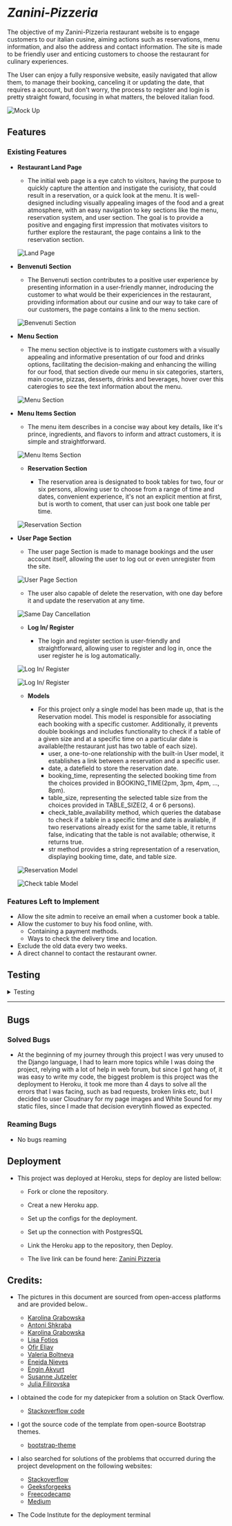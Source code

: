 # _Zanini-Pizzeria_

The objective of my Zanini-Pizzeria restaurant website is to engage customers to our italian cusine, aiming actions such as reservations, menu information, and also the address and contact information. The site is made to be friendly user and enticing customers to choose the restaurant for culinary experiences.

The User can enjoy a fully responsive website, easily navigated that allow them, to manage their booking, canceling it or updating the date, that requires a account, but don't worry, the process to register and login is pretty straight foward, focusing in what matters, the beloved italian food.







  ![Mock Up](/static/assets/img/portfolio/thumbnails/mockup.png)

## Features

### Existing Features

- __Restaurant Land Page__
 
  - The initial web page is a eye catch to visitors, having the purpose to quickly capture the attention and instigate the curisioty, that could result in a reservation, or a quick look at the menu. It is well-designed including visually appealing images of the food and a great atmosphere, with an easy navigation to key sections like the menu, reservation system, and user section. The goal is to provide a positive and engaging first impression that motivates visitors to further explore the restaurant, the page contains a link to the reservation section.


  ![Land Page](/static/assets/img/portfolio/thumbnails/land-page.png)

- __Benvenuti Section__
 
  - The Benvenuti section contributes to a positive user experience by presenting information in a user-friendly manner, indroducing the customer to what would be their expericiences in the restaurant, providing information about our cusine and our way to take care of our customers, the page contains a link to the menu section.

  ![Benvenuti Section](/static/assets/img/portfolio/thumbnails/benvenutti-section.png)

- __Menu Section__

  - The menu section objective is to instigate customers with a visually appealing and informative presentation of our food and drinks options, facilitating the decision-making and enhancing the willing for our food, that section divede our menu in six categories, starters, main course, pizzas, desserts, drinks and beverages, hover over this caterogies to see the text information about the menu.

  ![Menu Section](/static/assets/img/portfolio/thumbnails/menu-section.png)

- __Menu Items Section__
 
  - The menu item describes in a concise way about key details, like it's prince, ingredients, and flavors to inform and attract customers, it is simple and straightforward.

  ![Menu Items Section](/static/assets/img/portfolio/thumbnails/menu-items.png)

  - __Reservation Section__
 
    - The reservation area is designated to book tables for two, four or six persons, allowing user to choose from a range of time and dates, convenient experience, it's not an explicit mention at first, but is worth to coment, that user can just book one table per time.

  ![Reservation Section](/static/assets/img/portfolio/thumbnails/book-section.png)

- __User Page Section__
 
  - The user page Section is made to manage bookings and the user account itself, allowing the user to log out or even unregister from the site.
    
  ![User Page Section](/static/assets/img/portfolio/thumbnails/user-section.png)
    
  - The user also capable of delete the reservation, with one day before it and update the reservation at any time.
    
  ![Same Day Cancellation](/static/assets/img/portfolio/thumbnails/same-day.png)

  - __Log In/ Register__
 
    - The login and register section is user-friendly and straightforward, allowing user to register and log in, once the user register he is log automatically.

  ![Log In/ Register](/static/assets/img/portfolio/thumbnails/login.png)

  ![Log In/ Register](/static/assets/img/portfolio/thumbnails/register.png)

  - __Models__
 
    - For this project only a single model has been made up, that is the Reservation model. This model is responsible for associating each booking with a specific customer. Additionally, it prevents double bookings and includes functionality to check if a table of a given size and at a specific time on a particular date is available(the restaurant just has two table of each size).
      - user, a one-to-one relationship with the built-in User model, it establishes a link between a reservation and a specific user.
      - date, a datefield to store the reservation date.
      - booking_time, representing the selected booking time from the choices provided in BOOKING_TIME(2pm, 3pm, 4pm, ..., 8pm).
      - table_size, representing the selected table size from the choices provided in TABLE_SIZE(2, 4 or 6 persons).
      - check_table_availability method, which queries the database to check if a table in a specific time and date is avaliable, if two reservations already exist for the same table, it returns false, indicating that the table is not available; otherwise, it returns true.
      -  str method provides a string representation of a reservation, displaying booking time, date, and table size.

  ![Reservation Model](/static/assets/img/portfolio/thumbnails/reservation-model.png)

  ![Check table Model](/static/assets/img/portfolio/thumbnails/check-table.png)

### Features Left to Implement

  - Allow the site admin to receive an email when a customer book a table.
  - Allow the customer to buy his food online, with.
    - Containing a payment methods.
    - Ways to check the delivery time and location.
  - Exclude the old data every two weeks.
  - A direct channel to contact the restaurant owner.
    

## Testing

<details>

<summary>Testing</summary>

- I have tested the code by the following methods:
- Passed on the Django test built in function, no issues found.
- Passed on the validator code PEPE8, no issues found.
- I manually tested the code, attempting to submit invalid inputs and reserve tables without prior registration, and double bookings as well.
- The site was tested on Heroku terminal and on the local terminal.

# HTML Validator

<details>

- Base Template
![image](/static/assets/img/portfolio/thumbnails/base-html-errors.png)

- Home
![image](/static/assets/img/portfolio/thumbnails/index-base-html-errors.png)

- Menu
![image](/static/assets/img/portfolio/thumbnails/menu-errors-html.png)

- Menu Items
![image](/static/assets/img/portfolio/thumbnails/menu-items-html-errors.png)

- User Page
![image](/static/assets/img/portfolio/thumbnails/user-page-html-errors.png)

- Booking Page
![image](/static/assets/img/portfolio/thumbnails/book-table-html-errors.png)

- Booking Page
![image](/static/assets/img/portfolio/thumbnails/book-table-html-errors.png)

- Login 
![image](/static/assets/img/portfolio/thumbnails/login-html-errors.png)

- Register
![image](/static/assets/img/portfolio/thumbnails/register-page-html-errors.png)

</details>

# CSS Validator

<details>
- CSS Validator

![image](/static/assets/img/portfolio/thumbnails/css-validator.png)

</details>

# JavaScript Validator

<details>
- JavaScript Validator

![image](/static/assets/img/portfolio/thumbnails/JavaScript-validator.png)

</details>

# PEP8 Validator

<details>

- PEP8 Views
![image](/static/assets/img/portfolio/thumbnails/Python%20test%20views.png)

- PEP8 Models
![image](/static/assets/img/portfolio/thumbnails/Python%20model%20test.png)

- PEP8 Tests
![image](/static/assets/img/portfolio/thumbnails/tests%20python%20test.png)

- PEP8 Forms
![image](/static/assets/img/portfolio/thumbnails/test%20form%20python.png)

</details>

## Visual (UI) Testing: Cross Browser and Cross Device Testing 

| **TOOL / Device**           | **BROWSER**      | **OS**  | **SCREEN WIDTH** | Passed 
|-----------------------------|------------------|---------|------------------|---------
| dev tools: Galaxy Fold      | Chrome           | android | 280 x 653 px     |Yes
| dev tools: iPhone SE        | safari           | iOs     | 375 x 667 px     |Yes
| dev tools: Samsung S8+      | Chrome           | android | 360 x 740 px     |Yes
| dev tools: Pixel 6         | Chrome           | android | 393 x 851 px     |Yes
| dev tools: iPhone 14 Pro   | safari           | iOs     | 390 x 844 px     |Yes
| browserstack: Nexus 7       | Firefox          | android | 960 x 600 px     |Yes
| dev tools: Pixel Tablet   | Chrome           | android | 834 x 1075 px    |Yes
| dev tools: Macbook Pro    | Firefox & Chrome | iOs     | 1400 x 766 px    |Yes
| broswerstack                | Firefox          | iOs     | 1440 x 672 px    |Yes
| browserstack                | Edge 113         | windows | 1440 x 672 px    |Yes

# Lighthouse Test

<details>

- Home
![image](/static/assets/img/portfolio/thumbnails/LH-HOME.png)

- Menu
![image](/static/assets/img/portfolio/thumbnails/LH-MENU.png)

- Menu Items
![image](/static/assets/img/portfolio/thumbnails/LG-MENU-ITEM.png)

- User Page
![image](/static/assets/img/portfolio/thumbnails/user-page-html-errors.png)

- Booking Page
![image](/static/assets/img/portfolio/thumbnails/book-table-html-errors.png)

- Booking Page
![image](/static/assets/img/portfolio/thumbnails/book-table-html-errors.png)

- Login 
![image](/static/assets/img/portfolio/thumbnails/LH-LOGIN.png)

- Register
![image](/static/assets/img/portfolio/thumbnails/register-page-html-errors.png)

</details>

# Wave Accessibillity Tool

<details>

- Contrast Home
![image](/static/assets/img/portfolio/thumbnails/contrast-home.png)

- Contrast Menu
![image](/static/assets/img/portfolio/thumbnails/contrast-menu.png)

- Contrast Menu Items
![image](/static/assets/img/portfolio/thumbnails/contrast-menu-items.png)

- Contrast Login
![image](/static/assets/img/portfolio/thumbnails/contrast-login.png)

- Contrast Register
![image](/static/assets/img/portfolio/thumbnails/contrast-register.png)


</details>

</details>
<hr>

## Bugs

### Solved Bugs

  - At the beginning of my journey through this project I was very unused to the Django language, I had to learn more topics while I was doing the project, relying with a lot of help in web forum, but since I got  hang of, it was easy to write my code, the biggest problem is this project was the deployment to Heroku, it took me more than 4 days to solve all the errors that I was facing, such as bad requests, broken links etc, but I decided to user Cloudnary for my page images and White Sound for my static files, since I made that decision everytinh flowed as expected.

### Reaming Bugs
  
  - No bugs reaming

## Deployment

  - This project was deployed at Heroku, steps for deploy are listed bellow:
    - Fork or clone the repository.
    - Creat a new Heroku app.
    - Set up the configs for the deployment.
    - Set up the connection with PostgresSQL
    - Link the Heroku app to the repository, then Deploy.

    - The live link can be found here: [Zanini Pizzeria](https://zanini-pizzeria-0279eae282e5.herokuapp.com/)

## Credits:

  - The pictures in this document are sourced from open-access platforms and are provided below..
    - [Karolina Grabowska](https://www.pexels.com/photo/raw-garlic-on-white-marble-table-4197494/)
    - [Antoni Shkraba](https://www.pexels.com/photo/plants-with-green-leaves-against-white-background-5852289/)
    - [Karolina Grabowska](https://www.pexels.com/photo/delicious-fresh-ingredients-5386708/)
    - [Lisa Fotios](https://www.pexels.com/photo/selective-focus-photography-of-food-on-table-1126728/)
    - [Ofir Eliav](https://www.pexels.com/photo/set-of-various-delicious-desserts-served-in-plastic-container-7783241/)
    - [Valeria Boltneva](https://www.pexels.com/photo/close-up-photography-of-wine-glasses-1123260/)
    - [Eneida Nieves](https://www.pexels.com/photo/baked-pizza-on-pizza-peel-in-oven-905847/)
    - [Engin Akyurt](https://www.pexels.com/photo/food-photography-of-pasta-1438672/)
    - [Susanne Jutzeler](https://www.pexels.com/photo/assorted-juice-on-glass-bottles-1234079/)
    - [Julia Filirovska](https://www.pexels.com/photo/slices-of-meat-item-with-green-leaves-8251572/)
  
  - I obtained the code for my datepicker from a solution on Stack Overflow.
    - [Stackoverflow code](https://stackoverflow.com/questions/14646008/jquery-datepicker-min-max-dates)
  - I got the source code of the template from open-source Bootstrap themes.
    - [bootstrap-theme](https://startbootstrap.com/theme/creative)
  - I also searched for solutions of the problems that occurred during the project development on the following websites:
    - [Stackoverflow](https://stackoverflow.com/)
    - [Geeksforgeeks](https://www.geeksforgeeks.org/)
    - [Freecodecamp](https://www.freecodecamp.org/news)
    - [Medium](https://medium.com/)
  - The Code Institute for the deployment terminal
